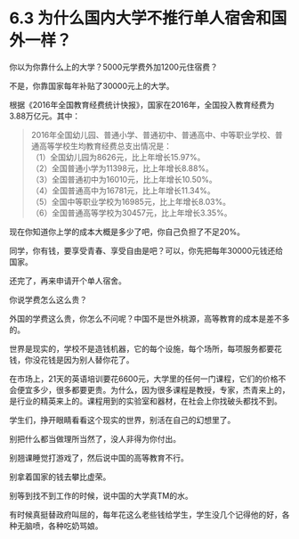# 6.3 为什么国内大学不推行单人宿舍和国外一样？

你以为你靠什么上的大学？5000元学费外加1200元住宿费？

不是，你靠国家每年补贴了30000元上的大学。

根据《2016年全国教育经费统计快报》，国家在2016年，全国投入教育经费为3.88万亿元。其中：

> 2016年全国幼儿园、普通小学、普通初中、普通高中、中等职业学校、普通高等学校生均教育经费总支出情况是：  
>  （1）全国幼儿园为8626元，比上年增长15.97%。  
>  （2）全国普通小学为11398元，比上年增长8.88%。  
>  （3）全国普通初中为16010元，比上年增长10.50%。  
>  （4）全国普通高中为16781元，比上年增长11.34%。  
>  （5）全国中等职业学校为16985元，比上年增长8.03%。  
>  （6）全国普通高等学校为30457元，比上年增长3.35%。

现在你知道你上学的成本大概是多少了吧，你自己负担了不足20%。

同学，你有钱，要享受青春、享受自由是吧？可以，你先把每年30000元钱还给国家。

还完了，再来申请开个单人宿舍。

你说学费怎么这么贵？

外国的学费这么贵，你怎么不问呢？中国不是世外桃源，高等教育的成本是差不多的。

世界是现实的，学校不是造钱机器，它的每个设施，每个场所，每项服务都要花钱，你没花钱是因为别人替你花了。

在市场上，21天的英语培训要花6600元，大学里的任何一门课程，它们的价格不会便宜多少，很多都要更贵。为什么，因为很多课程是教授，专家，杰青来上的，是行业的精英来上的。课程用到的实验室和器材，在社会上你找破头都找不到。

学生们，挣开眼睛看看这个现实的世界，别活在自己的幻想里了。

别把什么都当做理所当然了，没人非得为你付出。

别翘课睡觉打游戏了，然后说中国的高等教育不行。

别拿着国家的钱去攀比虚荣。

别等到找不到工作的时候，说中国的大学真TM的水。

有时候真挺替政府叫屈的，每年花这么老些钱给学生，学生没几个记得他的好，各种无脑喷，各种吃奶骂娘。

